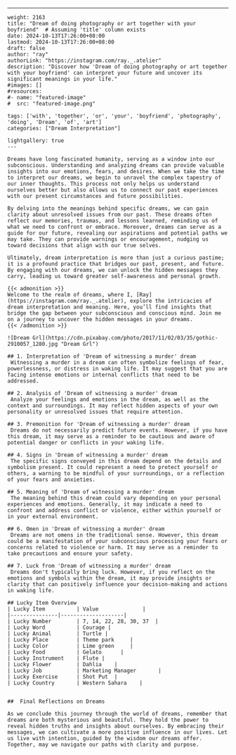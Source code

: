 ---
    weight: 2163
    title: "Dream of doing photography or art together with your boyfriend"  # Assuming 'title' column exists
    date: 2024-10-13T17:26:00+08:00
    lastmod: 2024-10-13T17:26:00+08:00
    draft: false
    author: "ray"
    authorLink: "https://instagram.com/ray._.atelier"
    description: "Discover how 'Dream of doing photography or art together with your boyfriend' can interpret your future and uncover its significant meanings in your life."
    #images: []
    #resources:
    #- name: "featured-image"
    #  src: "featured-image.png"
    
    tags: ['with', 'together', 'or', 'your', 'boyfriend', 'photography', 'doing', 'Dream', 'of', 'art']
    categories: ["Dream Interpretation"]
    
    lightgallery: true
    ---
    
    Dreams have long fascinated humanity, serving as a window into our subconscious. Understanding and analyzing dreams can provide valuable insights into our emotions, fears, and desires. When we take the time to interpret our dreams, we begin to unravel the complex tapestry of our inner thoughts. This process not only helps us understand ourselves better but also allows us to connect our past experiences with our present circumstances and future possibilities.
    
    By delving into the meanings behind specific dreams, we can gain clarity about unresolved issues from our past. These dreams often reflect our memories, traumas, and lessons learned, reminding us of what we need to confront or embrace. Moreover, dreams can serve as a guide for our future, revealing our aspirations and potential paths we may take. They can provide warnings or encouragement, nudging us toward decisions that align with our true selves.
    
    Ultimately, dream interpretation is more than just a curious pastime; it is a profound practice that bridges our past, present, and future. By engaging with our dreams, we can unlock the hidden messages they carry, leading us toward greater self-awareness and personal growth.
    
    {{< admonition >}}
    Welcome to the realm of dreams, where I, [Ray](https://instagram.com/ray._.atelier), explore the intricacies of dream interpretation and meaning. Here, you’ll find insights that bridge the gap between your subconscious and conscious mind. Join me on a journey to uncover the hidden messages in your dreams.
    {{< /admonition >}}
    
    ![Dream Grl](https://cdn.pixabay.com/photo/2017/11/02/03/35/gothic-2910057_1280.jpg "Dream Grl")
    
    ## 1. Interpretation of 'Dream of witnessing a murder' dream
     Witnessing a murder in a dream can often symbolize feelings of fear, powerlessness, or distress in waking life. It may suggest that you are facing intense emotions or internal conflicts that need to be addressed.
    
    ## 2. Analysis of 'Dream of witnessing a murder' dream
     Analyze your feelings and emotions in the dream, as well as the context and surroundings. It may reflect hidden aspects of your own personality or unresolved issues that require attention.
    
    ## 3. Premonition for 'Dream of witnessing a murder' dream
     Dreams do not necessarily predict future events. However, if you have this dream, it may serve as a reminder to be cautious and aware of potential danger or conflicts in your waking life.
    
    ## 4. Signs in 'Dream of witnessing a murder' dream
     The specific signs conveyed in this dream depend on the details and symbolism present. It could represent a need to protect yourself or others, a warning to be mindful of your surroundings, or a reflection of your fears and anxieties.
    
    ## 5. Meaning of 'Dream of witnessing a murder' dream
     The meaning behind this dream could vary depending on your personal experiences and emotions. Generally, it may indicate a need to confront and address conflict or violence, either within yourself or in your external environment.
    
    ## 6. Omen in 'Dream of witnessing a murder' dream
     Dreams are not omens in the traditional sense. However, this dream could be a manifestation of your subconscious processing your fears or concerns related to violence or harm. It may serve as a reminder to take precautions and ensure your safety.
    
    ## 7. Luck from 'Dream of witnessing a murder' dream
     Dreams don't typically bring luck. However, if you reflect on the emotions and symbols within the dream, it may provide insights or clarity that can positively influence your decision-making and actions in waking life.
    
    ## Lucky Item Overview
    | Lucky Item          | Value              |
    |---------------|--------------------|
    | Lucky Number        | 7, 14, 22, 28, 30, 37  |
    | Lucky Word          | Courage |
    | Lucky Animal        | Turtle |
    | Lucky Place         | Theme park     |
    | Lucky Color         | Lime green     |
    | Lucky Food          | Gelato      |
    | Lucky Instrument    | Flute |
    | Lucky Flower        | Dahlia    |
    | Lucky Job           | Marketing Manager       |
    | Lucky Exercise      | Shot Put  |
    | Lucky Country       | Western Sahara    |
    
    
    ##  Final Reflections on Dreams
    
    As we conclude this journey through the world of dreams, remember that dreams are both mysterious and beautiful. They hold the power to reveal hidden truths and insights about ourselves. By embracing their messages, we can cultivate a more positive influence in our lives. Let us live with intention, guided by the wisdom our dreams offer. Together, may we navigate our paths with clarity and purpose.
    